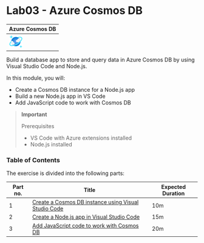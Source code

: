 # Lab03 - Azure Cosmos DB

| Azure Cosmos DB                         |
| --------------------------------------- |
| ![cosmosdb](./img/cosmosdb.svg) |

Build a database app to store and query data in Azure Cosmos DB by using Visual Studio Code and Node.js.

In this module, you will:

- Create a Cosmos DB instance for a Node.js app
- Build a new Node.js app in VS Code
- Add JavaScript code to work with Cosmos DB

> **Important**
>
> Prerequisites
>
> - VS Code with Azure extensions installed
> - Node.js installed

### Table of Contents

The exercise is divided into the following parts:

| Part no. | Title                                                                           | Expected Duration |
| -------- | ------------------------------------------------------------------------------- | ----------------- |
| 1        | [Create a Cosmos DB instance using Visual Studio Code](./01.cosmosdb-create.md) | 10m               |
| 2        | [Create a Node.js app in Visual Studio Code](./02.cosmosdb-nodejs-vscode.md)    | 15m               |
| 3        | [Add JavaScript code to work with Cosmos DB](./03.javascript-cosmosdb.md)       | 20m               |
